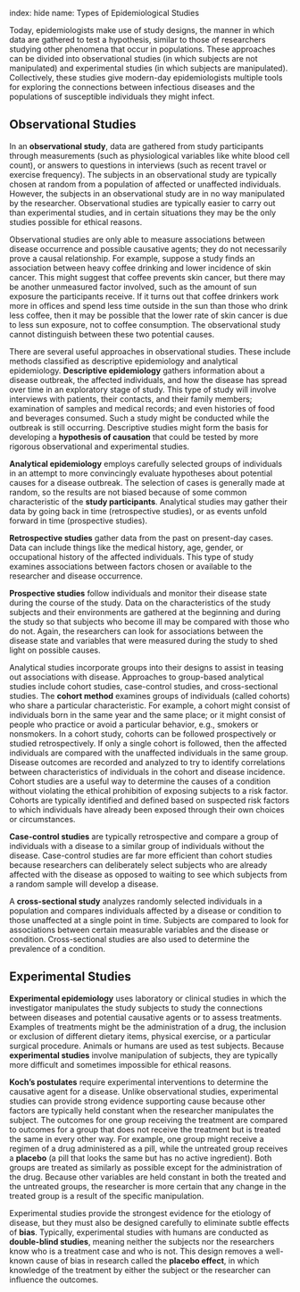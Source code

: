 index: hide
name: Types of Epidemiological Studies

Today, epidemiologists make use of study designs, the manner in which data are gathered to test a hypothesis, similar to those of researchers studying other phenomena that occur in populations. These approaches can be divided into observational studies (in which subjects are not manipulated) and experimental studies (in which subjects are manipulated). Collectively, these studies give modern-day epidemiologists multiple tools for exploring the connections between infectious diseases and the populations of susceptible individuals they might infect.

## Observational Studies

In an  **observational study**, data are gathered from study participants through measurements (such as physiological variables like white blood cell count), or answers to questions in interviews (such as recent travel or exercise frequency). The subjects in an observational study are typically chosen at random from a population of affected or unaffected individuals. However, the subjects in an observational study are in no way manipulated by the researcher. Observational studies are typically easier to carry out than experimental studies, and in certain situations they may be the only studies possible for ethical reasons.

Observational studies are only able to measure associations between disease occurrence and possible causative agents; they do not necessarily prove a causal relationship. For example, suppose a study finds an association between heavy coffee drinking and lower incidence of skin cancer. This might suggest that coffee prevents skin cancer, but there may be another unmeasured factor involved, such as the amount of sun exposure the participants receive. If it turns out that coffee drinkers work more in offices and spend less time outside in the sun than those who drink less coffee, then it may be possible that the lower rate of skin cancer is due to less sun exposure, not to coffee consumption. The observational study cannot distinguish between these two potential causes.

There are several useful approaches in observational studies. These include methods classified as descriptive epidemiology and analytical epidemiology.  **Descriptive epidemiology** gathers information about a disease outbreak, the affected individuals, and how the disease has spread over time in an exploratory stage of study. This type of study will involve interviews with patients, their contacts, and their family members; examination of samples and medical records; and even histories of food and beverages consumed. Such a study might be conducted while the outbreak is still occurring. Descriptive studies might form the basis for developing a  **hypothesis of causation** that could be tested by more rigorous observational and experimental studies.

 **Analytical epidemiology** employs carefully selected groups of individuals in an attempt to more convincingly evaluate hypotheses about potential causes for a disease outbreak. The selection of cases is generally made at random, so the results are not biased because of some common characteristic of the  **study participants**. Analytical studies may gather their data by going back in time (retrospective studies), or as events unfold forward in time (prospective studies).

 **Retrospective studies** gather data from the past on present-day cases. Data can include things like the medical history, age, gender, or occupational history of the affected individuals. This type of study examines associations between factors chosen or available to the researcher and disease occurrence.

 **Prospective studies** follow individuals and monitor their disease state during the course of the study. Data on the characteristics of the study subjects and their environments are gathered at the beginning and during the study so that subjects who become ill may be compared with those who do not. Again, the researchers can look for associations between the disease state and variables that were measured during the study to shed light on possible causes.

Analytical studies incorporate groups into their designs to assist in teasing out associations with disease. Approaches to group-based analytical studies include cohort studies, case-control studies, and cross-sectional studies. The  **cohort method** examines groups of individuals (called cohorts) who share a particular characteristic. For example, a cohort might consist of individuals born in the same year and the same place; or it might consist of people who practice or avoid a particular behavior, e.g., smokers or nonsmokers. In a cohort study, cohorts can be followed prospectively or studied retrospectively. If only a single cohort is followed, then the affected individuals are compared with the unaffected individuals in the same group. Disease outcomes are recorded and analyzed to try to identify correlations between characteristics of individuals in the cohort and disease incidence. Cohort studies are a useful way to determine the causes of a condition without violating the ethical prohibition of exposing subjects to a risk factor. Cohorts are typically identified and defined based on suspected risk factors to which individuals have already been exposed through their own choices or circumstances.

 **Case-control studies** are typically retrospective and compare a group of individuals with a disease to a similar group of individuals without the disease. Case-control studies are far more efficient than cohort studies because researchers can deliberately select subjects who are already affected with the disease as opposed to waiting to see which subjects from a random sample will develop a disease.

A  **cross-sectional study** analyzes randomly selected individuals in a population and compares individuals affected by a disease or condition to those unaffected at a single point in time. Subjects are compared to look for associations between certain measurable variables and the disease or condition. Cross-sectional studies are also used to determine the prevalence of a condition.

## Experimental Studies

 **Experimental epidemiology** uses laboratory or clinical studies in which the investigator manipulates the study subjects to study the connections between diseases and potential causative agents or to assess treatments. Examples of treatments might be the administration of a drug, the inclusion or exclusion of different dietary items, physical exercise, or a particular surgical procedure. Animals or humans are used as test subjects. Because  **experimental studies** involve manipulation of subjects, they are typically more difficult and sometimes impossible for ethical reasons.

 **Koch’s postulates** require experimental interventions to determine the causative agent for a disease. Unlike observational studies, experimental studies can provide strong evidence supporting cause because other factors are typically held constant when the researcher manipulates the subject. The outcomes for one group receiving the treatment are compared to outcomes for a group that does not receive the treatment but is treated the same in every other way. For example, one group might receive a regimen of a drug administered as a pill, while the untreated group receives a  **placebo** (a pill that looks the same but has no active ingredient). Both groups are treated as similarly as possible except for the administration of the drug. Because other variables are held constant in both the treated and the untreated groups, the researcher is more certain that any change in the treated group is a result of the specific manipulation.

Experimental studies provide the strongest evidence for the etiology of disease, but they must also be designed carefully to eliminate subtle effects of  **bias**. Typically, experimental studies with humans are conducted as  **double-blind studies**, meaning neither the subjects nor the researchers know who is a treatment case and who is not. This design removes a well-known cause of bias in research called the  **placebo effect**, in which knowledge of the treatment by either the subject or the researcher can influence the outcomes.

